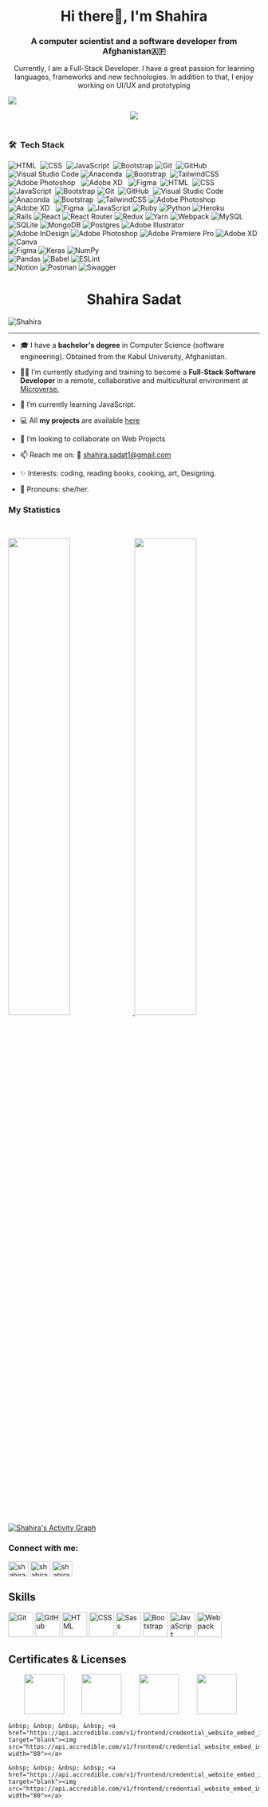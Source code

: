 <h1 align="center"> Hi there👋, I'm Shahira</h1>
<h3 align="center">A computer scientist and a software developer from Afghanistan🇦🇫</h3>

<p align="center">Currently, I am a Full-Stack Developer. I have a great passion for learning languages, frameworks and new technologies. In addition to that, I enjoy working on UI/UX and prototyping</p>

<a href="https://www.youtube.com/watch?v=dQw4w9WgXcQ"><img src="https://user-images.githubusercontent.com/73097560/115834477-dbab4500-a447-11eb-908a-139a6edaec5c.gif"></a>


<div align="center">
	<img src="https://media2.giphy.com/media/L1R1tvI9svkIWwpVYr/giphy.gif?cid=790b76112be03f92de5e356ca9c83066f76d54710feb3b75&rid=giphy.gif&ct=g">
</div>
<br>

### 🛠 &nbsp;Tech Stack

![HTML](https://img.shields.io/badge/-HTML-05122A?style=flat&logo=HTML5)&nbsp;
![CSS](https://img.shields.io/badge/-CSS-05122A?style=flat&logo=CSS3&logoColor=1572B6)&nbsp;
![JavaScript](https://img.shields.io/badge/-JavaScript-05122A?style=flat&logo=javascript)&nbsp;
![Bootstrap](https://img.shields.io/badge/-Bootstrap-05122A?style=flat&logo=bootstrap&logoColor=563D7C)
![Git](https://img.shields.io/badge/-Git-05122A?style=flat&logo=git)&nbsp;
![GitHub](https://img.shields.io/badge/-GitHub-05122A?style=flat&logo=github)&nbsp;
![Visual Studio Code](https://img.shields.io/badge/-Visual%20Studio%20Code-05122A?style=flat&logo=visual-studio-code&logoColor=007ACC)
![Anaconda](https://img.shields.io/badge/Anaconda-%2344A833.svg?style=flat&logo=anaconda&logoColor=white)&nbsp;
![Bootstrap](https://img.shields.io/badge/bootstrap-%23563D7C.svg?style=flat&logo=bootstrap&logoColor=white)&nbsp;
![TailwindCSS](https://img.shields.io/badge/tailwindcss-%2338B2AC.svg?style=flat&logo=tailwind-css&logoColor=white)\
![Adobe Photoshop](https://img.shields.io/badge/adobephotoshop-%2331A8FF.svg?style=flat&logo=adobephotoshop&logoColor=white) &nbsp;
![Adobe XD](https://img.shields.io/badge/Adobe%20XD-470137?style=flat&logo=Adobe%20XD&logoColor=#FF61F6) &nbsp;
![Figma](https://img.shields.io/badge/figma-%23F24E1E.svg?style=flat&logo=figma&logoColor=white)&nbsp;
![HTML](https://img.shields.io/badge/-HTML-05122A?style=flat&logo=HTML5)&nbsp;
![CSS](https://img.shields.io/badge/-CSS-05122A?style=flat&logo=CSS3&logoColor=1572B6)&nbsp;
![JavaScript](https://img.shields.io/badge/-JavaScript-05122A?style=flat&logo=javascript)&nbsp;
![Bootstrap](https://img.shields.io/badge/-Bootstrap-05122A?style=flat&logo=bootstrap&logoColor=563D7C)
![Git](https://img.shields.io/badge/-Git-05122A?style=flat&logo=git)&nbsp;
![GitHub](https://img.shields.io/badge/-GitHub-05122A?style=flat&logo=github)&nbsp;
![Visual Studio Code](https://img.shields.io/badge/-Visual%20Studio%20Code-05122A?style=flat&logo=visual-studio-code&logoColor=007ACC)\
![Anaconda](https://img.shields.io/badge/Anaconda-%2344A833.svg?style=flat&logo=anaconda&logoColor=white)&nbsp;
![Bootstrap](https://img.shields.io/badge/bootstrap-%23563D7C.svg?style=flat&logo=bootstrap&logoColor=white)&nbsp;
![TailwindCSS](https://img.shields.io/badge/tailwindcss-%2338B2AC.svg?style=flat&logo=tailwind-css&logoColor=white)
![Adobe Photoshop](https://img.shields.io/badge/adobephotoshop-%2331A8FF.svg?style=flat&logo=adobephotoshop&logoColor=white) &nbsp;
![Adobe XD](https://img.shields.io/badge/Adobe%20XD-470137?style=flat&logo=Adobe%20XD&logoColor=#FF61F6) &nbsp;
![Figma](https://img.shields.io/badge/figma-%23F24E1E.svg?style=flat&logo=figma&logoColor=white)&nbsp;
![JavaScript](https://img.shields.io/badge/javascript-%23323330.svg?style=flat&logo=javascript&logoColor=%23F7DF1E)  ![Ruby](https://img.shields.io/badge/ruby-%23CC342D.svg?style=flat&logo=ruby&logoColor=white) 
![Python](https://img.shields.io/badge/python-3670A0?style=flat&logo=python&logoColor=ffdd54)
![Heroku](https://img.shields.io/badge/heroku-%23430098.svg?style=flat&logo=heroku&logoColor=white) \
![Rails](https://img.shields.io/badge/rails-%23CC0000.svg?style=flat&logo=ruby-on-rails&logoColor=white)
![React](https://img.shields.io/badge/react-%2320232a.svg?style=flat&logo=react&logoColor=%2361DAFB) 
![React Router](https://img.shields.io/badge/React_Router-CA4245?style=flat&logo=react-router&logoColor=white) 
![Redux](https://img.shields.io/badge/redux-%23593d88.svg?style=flat&logo=redux&logoColor=white) 
![Yarn](https://img.shields.io/badge/yarn-%232C8EBB.svg?style=flat&logo=yarn&logoColor=white) 
![Webpack](https://img.shields.io/badge/webpack-%238DD6F9.svg?style=flat&logo=webpack&logoColor=black) 
![MySQL](https://img.shields.io/badge/mysql-%2300f.svg?style=flat&logo=mysql&logoColor=white) 
![SQLite](https://img.shields.io/badge/sqlite-%2307405e.svg?style=flat&logo=sqlite&logoColor=white) 
![MongoDB](https://img.shields.io/badge/MongoDB-%234ea94b.svg?style=flat&logo=mongodb&logoColor=white) 
![Postgres](https://img.shields.io/badge/postgres-%23316192.svg?style=flat&logo=postgresql&logoColor=white) 
![Adobe Illustrator](https://img.shields.io/badge/adobeillustrator-%23FF9A00.svg?style=flat&logo=adobeillustrator&logoColor=white) \
![Adobe InDesign](https://img.shields.io/badge/Adobe%20InDesign-49021F?style=flat&logo=adobeindesign&logoColor=white) 
![Adobe Photoshop](https://img.shields.io/badge/adobephotoshop-%2331A8FF.svg?style=flat&logo=adobephotoshop&logoColor=white) 
![Adobe Premiere Pro](https://img.shields.io/badge/Adobe%20Premiere%20Pro-9999FF.svg?style=flat&logo=Adobe%20Premiere%20Pro&logoColor=white) 
![Adobe XD](https://img.shields.io/badge/Adobe%20XD-470137?style=flat&logo=Adobe%20XD&logoColor=#FF61F6) 
![Canva](https://img.shields.io/badge/Canva-%2300C4CC.svg?style=flat&logo=Canva&logoColor=white) 	
![Figma](https://img.shields.io/badge/figma-%23F24E1E.svg?style=flat&logo=figma&logoColor=white) 
![Keras](https://img.shields.io/badge/Keras-%23D00000.svg?style=flat&logo=Keras&logoColor=white) 
![NumPy](https://img.shields.io/badge/numpy-%23013243.svg?style=flat&logo=numpy&logoColor=white)  \
![Pandas](https://img.shields.io/badge/pandas-%23150458.svg?style=flat&logo=pandas&logoColor=white) 
![Babel](https://img.shields.io/badge/Babel-F9DC3e?style=flat&logo=babel&logoColor=black) 
![ESLint](https://img.shields.io/badge/ESLint-4B3263?style=flat&logo=eslint&logoColor=white)  
![Notion](https://img.shields.io/badge/Notion-%23000000.svg?style=flat&logo=notion&logoColor=white) 
![Postman](https://img.shields.io/badge/Postman-FF6C37?style=flat&logo=postman&logoColor=white) 
![Swagger](https://img.shields.io/badge/-Swagger-%23Clojure?style=flat&logo=swagger&logoColor=white)

<h1 align="center">Shahira Sadat</h1>

<p align="left"> <img src="https://komarev.com/ghpvc/?username=shahira-sadat&label=Profile%20views&color=1c1c1c&style=flat" alt="Shahira" /> </p>

---

- 🎓 I have a **bachelor's degree** in Computer Science (software engineering). Obtained from the Kabul University, Afghanistan.

- 👩‍💻 I’m currently studying and training to become a **Full-Stack Software Developer** in a remote, collaborative and multicultural environment at [Microverse.](https://github.com/microverseinc)

- 🌱 I’m currently learning JavaScript.

- 💻 All **my projects** are available [here](https://github.com/shahira-sadat)

- 👯 I’m looking to collaborate on Web Projects

- 📫 Reach me on: 📧 shahira.sadat1@gmail.com

- ✨ Interests: coding, reading books, cooking, art, Designing.

- 👩 Pronouns: she/her.


### My Statistics

<br/>
<p align="left">
  <a href="https://github.com/shahira-sadat/">
  <img width="49.5%" src="https://github-readme-stats.vercel.app/api?username=shahira-sadat&show_icons=true&theme=algolia&hide_border=true" />
    <img width="49.5%" src="https://github-readme-streak-stats.herokuapp.com/?user=shahira-sadat&theme=algolia&hide_border=true" />
  </a>
</p>
<br>


[![Shahira's Activity Graph](https://activity-graph.herokuapp.com/graph?username=shahira-sadat&custom_title=shahira%27s%20Contribution%20Graph&theme=react-dark&hide_border=true&line=d1a01f&point=c58545)](https://github.com/shahira-sadat/)

<h3 align="left">Connect with me:</h3>
<p align="left">
<a href="https://twitter.com/sadatshahira" target="blank"><img align="center" src="https://cdn.jsdelivr.net/npm/simple-icons@3.0.1/icons/twitter.svg" alt="shahira" height="30" width="40" /></a>
<a href="https://www.facebook.com/shahira.sadat.7" target="blank"><img align="center" src="https://cdn.jsdelivr.net/npm/simple-icons@3.0.1/icons/facebook.svg" alt="shahira" height="30" width="40" /></a>
<a href="https://www.linkedin.com/in/shahira-sadat" target="blank"><img align="center" src="https://cdn.jsdelivr.net/npm/simple-icons@3.0.1/icons/linkedin.svg" alt="shahira" height="30" width="40" /></a>
</p>

<h2 align="left">Skills</h2>
<p align="left">
<div>
	<img height="50" src="https://user-images.githubusercontent.com/25181517/117364277-fc4eb280-aebd-11eb-8769-a3583c6a2037.png" alt="Git" title="Git" />
	<img height="50" src="https://user-images.githubusercontent.com/25181517/117364276-fc4eb280-aebd-11eb-92ba-8a6ef74b7313.png" alt="GitHub" title="GitHub" />
	<img height="50" src="https://user-images.githubusercontent.com/25181517/117447535-f00a3a00-af3d-11eb-89bf-45aaf56dbaf1.png" alt="HTML" title="HTML" />
	<img height="50" src="https://user-images.githubusercontent.com/25181517/117447663-0fa16280-af3e-11eb-8677-bcf8e4f8e298.png" alt="CSS" title="CSS" />
	<img height="50" src="https://github.com/coherencez/tech-logos/blob/master/sass.png" alt="Sass" title="Sass" />
	<img height="50" src="https://user-images.githubusercontent.com/25181517/121402101-c89df700-c959-11eb-8b4a-bbadf9e84b30.png" alt="Bootstrap" title="Bootstrap" />
	<img height="50" src="https://user-images.githubusercontent.com/25181517/117447155-6a868a00-af3d-11eb-9cfe-245df15c9f3f.png" alt="JavaScript" title="JavaScript" />
	<img height="50" src="https://github.com/get-icon/geticon/raw/master/icons/webpack.svg" alt="Webpack" title="Webpack" />
</div>
</p>

<h2 align="left">Certificates & Licenses</h2>
<p align="left">
  &nbsp; &nbsp; &nbsp; &nbsp; <a href="https://api.accredible.com/v1/frontend/credential_website_embed_image/badge/53636521" target="blank"><img src="https://api.accredible.com/v1/frontend/credential_website_embed_image/badge/53636521" width="80"></a> 
	&nbsp; &nbsp; &nbsp; &nbsp; <a href="https://api.accredible.com/v1/frontend/credential_website_embed_image/badge/55736295" target="blank"><img src="https://api.accredible.com/v1/frontend/credential_website_embed_image/badge/55736295" width="80"></a> 
 &nbsp; &nbsp; &nbsp; &nbsp; <a href="https://api.accredible.com/v1/frontend/credential_website_embed_image/badge/57854199" target="blank"><img src="https://api.accredible.com/v1/frontend/credential_website_embed_image/badge/57854199" width="80"></a> 
&nbsp; &nbsp; &nbsp; &nbsp; <a href="https://api.accredible.com/v1/frontend/credential_website_embed_image/badge/60220987" target="blank"><img src="https://api.accredible.com/v1/frontend/credential_website_embed_image/badge/60220987" width="80"></a> 
	
	
	&nbsp; &nbsp; &nbsp; &nbsp; <a href="https://api.accredible.com/v1/frontend/credential_website_embed_image/badge/62389687" target="blank"><img src="https://api.accredible.com/v1/frontend/credential_website_embed_image/badge/62389687" width="80"></a> 
	
	&nbsp; &nbsp; &nbsp; &nbsp; <a href="https://api.accredible.com/v1/frontend/credential_website_embed_image/badge/57854199" target="blank"><img src="https://api.accredible.com/v1/frontend/credential_website_embed_image/badge/57854199" width="80"></a> 
</p>

